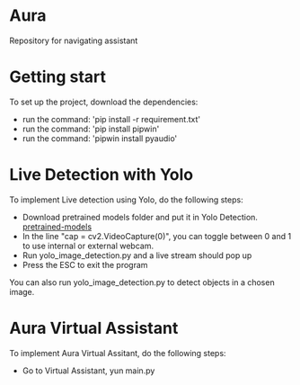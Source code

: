 # Aura
Repository for navigating assistant 

# Getting start 
To set up the project, download the dependencies: </br>
* run the command: 'pip install -r requirement.txt'
* run the command: 'pip install pipwin'
* run the command: 'pipwin install pyaudio'

# Live Detection with Yolo 
To implement Live detection using Yolo, do the following steps: </br>
* Download pretrained models folder and put it in Yolo Detection.
[pretrained-models](https://drive.google.com/drive/u/0/folders/12tAbc5c5f2yFGf9gJJBnSKamCvziYltc)
* In the line "cap = cv2.VideoCapture(0)", you can toggle between 0 and 1 to use internal or external webcam. 
* Run yolo_image_detection.py and a live stream should pop up 
* Press the ESC to exit the program 

You can also run yolo_image_detection.py to detect objects in a chosen image. 

# Aura Virtual Assistant 
To implement Aura Virtual Assitant, do the following steps: </br>
* Go to Virtual Assistant, yun main.py
